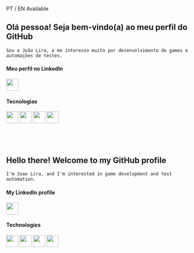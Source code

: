 PT / EN Available

## Olá pessoa! Seja bem-vindo(a) ao meu perfil do GitHub

	Sou o João Lira, e me interesso muito por desenvolvimento de games e automações de testes.

#### Meu perfil no LinkedIn

<p align="left">
	<a href="https://www.linkedin.com/in/jclira/">
		<img src="https://github.com/jclira07/jclira07/blob/main/icon-linkedin.png" width="32">
	</a>
</p>

#### Tecnologias

<p align="left">
	<img src="https://github.com/jclira07/jclira07/blob/main/icon-python.png" width="32">
	<img src="https://github.com/jclira07/jclira07/blob/main/icon-selenium.png" width="32">
	<img src="https://github.com/jclira07/jclira07/blob/main/icon-unity.png" width="32">
	<img src="https://github.com/jclira07/jclira07/blob/main/icon-csharp.png" width="32">
</p>

&nbsp;
----

## Hello there! Welcome to my GitHub profile

	I'm Joao Lira, and I'm interested in game development and test automation.
	
#### My LinkedIn profile

<p align="left">
	<a href="https://www.linkedin.com/in/jclira/">
		<img src="https://github.com/jclira07/jclira07/blob/main/icon-linkedin.png" width="32">
	</a>
</p>

#### Technologies

<p align="left">
	<img src="https://github.com/jclira07/jclira07/blob/main/icon-python.png" width="32">
	<img src="https://github.com/jclira07/jclira07/blob/main/icon-selenium.png" width="32">
	<img src="https://github.com/jclira07/jclira07/blob/main/icon-unity.png" width="32">
	<img src="https://github.com/jclira07/jclira07/blob/main/icon-csharp.png" width="32">
</p>
